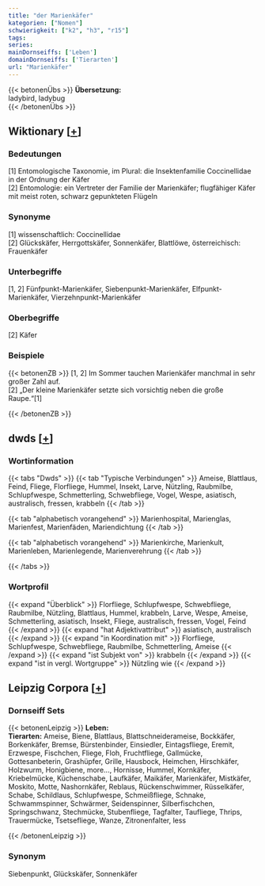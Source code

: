 ```yaml
---
title: "der Marienkäfer"
kategorien: ["Nomen"]
schwierigkeit: ["k2", "h3", "r15"]
tags:
series:
mainDornseiffs: ['Leben']
domainDornseiffs: ['Tierarten']
url: "Marienkäfer"
---
```


{{< betonenÜbs >}}
**Übersetzung:**  
ladybird, ladybug  
{{< /betonenÜbs >}}

## Wiktionary [[+](https://de.wiktionary.org/wiki/Marienkäfer)]

### Bedeutungen
[1] Entomologische Taxonomie, im Plural: die Insektenfamilie Coccinellidae in der Ordnung der Käfer  
[2] Entomologie: ein Vertreter der Familie der Marienkäfer; flugfähiger Käfer mit meist roten, schwarz gepunkteten Flügeln  

### Synonyme
[1] wissenschaftlich: Coccinellidae  
[2] Glückskäfer, Herrgottskäfer, Sonnenkäfer, Blattlöwe, österreichisch: Frauenkäfer  

### Unterbegriffe
[1, 2] Fünfpunkt-Marienkäfer, Siebenpunkt-Marienkäfer, Elfpunkt-Marienkäfer, Vierzehnpunkt-Marienkäfer  

### Oberbegriffe
[2] Käfer  

### Beispiele
{{< betonenZB >}}
[1, 2] Im Sommer tauchen Marienkäfer manchmal in sehr großer Zahl auf.  
[2] „Der kleine Marienkäfer setzte sich vorsichtig neben die große Raupe.“[1]  

{{< /betonenZB >}}


## dwds [[+](https://www.dwds.de/wb/Marienkäfer)]

### Wortinformation
{{< tabs "Dwds" >}}
{{< tab "Typische Verbindungen" >}}
Ameise, Blattlaus, Feind, Fliege, Florfliege, Hummel, Insekt, Larve, Nützling, Raubmilbe, Schlupfwespe, Schmetterling, Schwebfliege, Vogel, Wespe, asiatisch, australisch, fressen, krabbeln
{{< /tab >}}

{{< tab "alphabetisch vorangehend" >}}
Marienhospital, Marienglas, Marienfest, Marienfäden, Mariendichtung
{{< /tab >}}

{{< tab "alphabetisch vorangehend" >}}
Marienkirche, Marienkult, Marienleben, Marienlegende, Marienverehrung
{{< /tab >}}

{{< /tabs >}}

### Wortprofil
{{< expand "Überblick" >}} Florfliege, Schlupfwespe, Schwebfliege, Raubmilbe, Nützling, Blattlaus, Hummel, krabbeln, Larve, Wespe, Ameise, Schmetterling, asiatisch, Insekt, Fliege, australisch, fressen, Vogel, Feind {{< /expand >}}
{{< expand "hat Adjektivattribut" >}} asiatisch, australisch {{< /expand >}}
{{< expand "in Koordination mit" >}} Florfliege, Schlupfwespe, Schwebfliege, Raubmilbe, Schmetterling, Ameise {{< /expand >}}
{{< expand "ist Subjekt von" >}} krabbeln {{< /expand >}}
{{< expand "ist in vergl. Wortgruppe" >}} Nützling wie {{< /expand >}}

## Leipzig Corpora [[+](https://corpora.uni-leipzig.de/en/res?word=Marienkäfer&corpusId=deu_newscrawl-public_2018)]

### Dornseiff Sets
{{< betonenLeipzig >}}
**Leben:**  
**Tierarten:** Ameise, Biene, Blattlaus, Blattschneiderameise, Bockkäfer, Borkenkäfer, Bremse, Bürstenbinder, Einsiedler, Eintagsfliege, Eremit, Erzwespe, Fischchen, Fliege, Floh, Fruchtfliege, Gallmücke, Gottesanbeterin, Grashüpfer, Grille, Hausbock, Heimchen, Hirschkäfer, Holzwurm, Honigbiene, more..., Hornisse, Hummel, Kornkäfer, Kriebelmücke, Küchenschabe, Laufkäfer, Maikäfer, Marienkäfer, Mistkäfer, Moskito, Motte, Nashornkäfer, Reblaus, Rückenschwimmer, Rüsselkäfer, Schabe, Schildlaus, Schlupfwespe, Schmeißfliege, Schnake, Schwammspinner, Schwärmer, Seidenspinner, Silberfischchen, Springschwanz, Stechmücke, Stubenfliege, Tagfalter, Taufliege, Thrips, Trauermücke, Tsetsefliege, Wanze, Zitronenfalter, less  

{{< /betonenLeipzig >}}

### Synonym
Siebenpunkt, Glückskäfer, Sonnenkäfer

